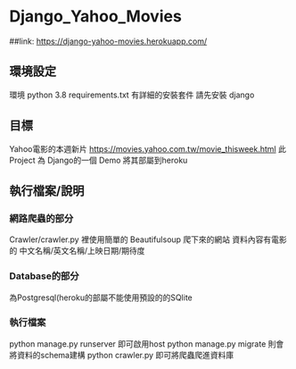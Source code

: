 # Django_Yahoo_Movies
##link: https://django-yahoo-movies.herokuapp.com/

## 環境設定

環境 python 3.8 
requirements.txt 有詳細的安裝套件
請先安裝 django 


## 目標
Yahoo電影的本週新片 https://movies.yahoo.com.tw/movie_thisweek.html
此Project 為 Django的一個 Demo 將其部屬到heroku


## 執行檔案/說明
### 網路爬蟲的部分
Crawler/crawler.py 裡使用簡單的 Beautifulsoup 爬下來的網站
資料內容有電影的 中文名稱/英文名稱/上映日期/期待度

### Database的部分
為Postgresql(heroku的部屬不能使用預設的的SQlite

### 執行檔案
python manage.py runserver 即可啟用host
python manage.py migrate 則會將資料的schema建構
python crawler.py 即可將爬蟲爬進資料庫

